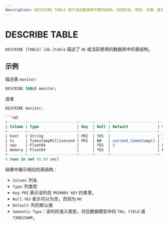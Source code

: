 ```yaml
---
description: DESCRIBE TABLE 用于描述数据库中表的结构，包括列名、类型、主键、是否为空、默认值和语义类型。
---
```


# DESCRIBE TABLE

`DESCRIBE [TABLE] [db.]table` 描述了 `db` 或当前使用的数据库中的表结构。

## 示例

描述表 `monitor`:

```sql
DESCRIBE TABLE monitor;
```

或者

```sql
DESCRIBE monitor;
```

```sql
```sql
+--------+----------------------+------+------+---------------------+---------------+
| Column | Type                 | Key  | Null | Default             | Semantic Type |
+--------+----------------------+------+------+---------------------+---------------+
| host   | String               | PRI  | YES  |                     | TAG           |
| ts     | TimestampMillisecond | PRI  | NO   | current_timestamp() | TIMESTAMP     |
| cpu    | Float64              |      | YES  | 0                   | FIELD         |
| memory | Float64              |      | YES  |                     | FIELD         |
+--------+----------------------+------+------+---------------------+---------------+
4 rows in set (0.00 sec)
```

结果中展示相应的表结构：

* `Column`: 列名
* `Type`: 列类型
* `Key`: `PRI` 表示该列在 `PRIMARY KEY` 约束里。
* `Null`: `YES` 表示可以为空，否则为 `NO`
* `Default`: 列的默认值
* `Semantic Type`：该列的语义类型，对应数据模型中的 `TAG`、`FIELD` 或 `TIMESTAMP`。
